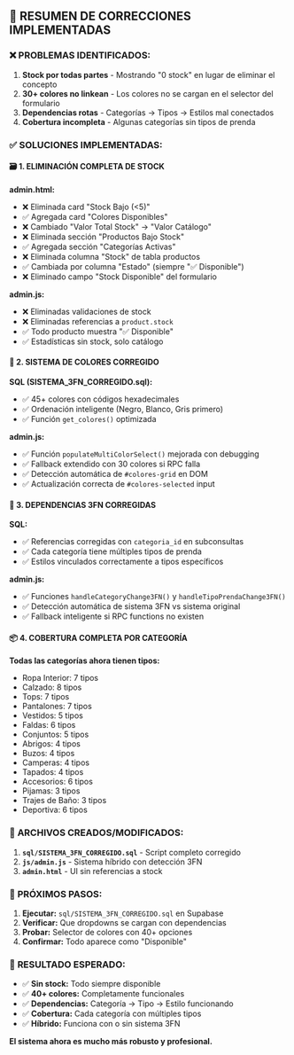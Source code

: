 ## 🎯 **RESUMEN DE CORRECCIONES IMPLEMENTADAS**

### ❌ **PROBLEMAS IDENTIFICADOS:**

1. **Stock por todas partes** - Mostrando "0 stock" en lugar de eliminar el concepto
2. **30+ colores no linkean** - Los colores no se cargan en el selector del formulario
3. **Dependencias rotas** - Categorías → Tipos → Estilos mal conectados
4. **Cobertura incompleta** - Algunas categorías sin tipos de prenda

### ✅ **SOLUCIONES IMPLEMENTADAS:**

#### 🗃️ **1. ELIMINACIÓN COMPLETA DE STOCK**

**admin.html:**
- ❌ Eliminada card "Stock Bajo (<5)"
- ✅ Agregada card "Colores Disponibles"
- ❌ Cambiado "Valor Total Stock" → "Valor Catálogo"
- ❌ Eliminada sección "Productos Bajo Stock"
- ✅ Agregada sección "Categorías Activas"
- ❌ Eliminada columna "Stock" de tabla productos
- ✅ Cambiada por columna "Estado" (siempre "✅ Disponible")
- ❌ Eliminado campo "Stock Disponible" del formulario

**admin.js:**
- ❌ Eliminadas validaciones de stock
- ❌ Eliminadas referencias a `product.stock`
- ✅ Todo producto muestra "✅ Disponible"
- ✅ Estadísticas sin stock, solo catálogo

#### 🎨 **2. SISTEMA DE COLORES CORREGIDO**

**SQL (SISTEMA_3FN_CORREGIDO.sql):**
- ✅ 45+ colores con códigos hexadecimales
- ✅ Ordenación inteligente (Negro, Blanco, Gris primero)
- ✅ Función `get_colores()` optimizada

**admin.js:**
- ✅ Función `populateMultiColorSelect()` mejorada con debugging
- ✅ Fallback extendido con 30 colores si RPC falla
- ✅ Detección automática de `#colores-grid` en DOM
- ✅ Actualización correcta de `#colores-selected` input

#### 🔗 **3. DEPENDENCIAS 3FN CORREGIDAS**

**SQL:**  
- ✅ Referencias corregidas con `categoria_id` en subconsultas
- ✅ Cada categoría tiene múltiples tipos de prenda
- ✅ Estilos vinculados correctamente a tipos específicos

**admin.js:**
- ✅ Funciones `handleCategoryChange3FN()` y `handleTipoPrendaChange3FN()`
- ✅ Detección automática de sistema 3FN vs sistema original
- ✅ Fallback inteligente si RPC functions no existen

#### 📦 **4. COBERTURA COMPLETA POR CATEGORÍA**

**Todas las categorías ahora tienen tipos:**
- Ropa Interior: 7 tipos
- Calzado: 8 tipos  
- Tops: 7 tipos
- Pantalones: 7 tipos
- Vestidos: 5 tipos
- Faldas: 6 tipos
- Conjuntos: 5 tipos
- Abrigos: 4 tipos
- Buzos: 4 tipos
- Camperas: 4 tipos
- Tapados: 4 tipos
- Accesorios: 6 tipos
- Pijamas: 3 tipos
- Trajes de Baño: 3 tipos
- Deportiva: 6 tipos

### 🚀 **ARCHIVOS CREADOS/MODIFICADOS:**

1. **`sql/SISTEMA_3FN_CORREGIDO.sql`** - Script completo corregido
2. **`js/admin.js`** - Sistema híbrido con detección 3FN
3. **`admin.html`** - UI sin referencias a stock

### 🔧 **PRÓXIMOS PASOS:**

1. **Ejecutar:** `sql/SISTEMA_3FN_CORREGIDO.sql` en Supabase
2. **Verificar:** Que dropdowns se cargan con dependencias
3. **Probar:** Selector de colores con 40+ opciones
4. **Confirmar:** Todo aparece como "Disponible"

### 🎯 **RESULTADO ESPERADO:**

- ✅ **Sin stock:** Todo siempre disponible
- ✅ **40+ colores:** Completamente funcionales
- ✅ **Dependencias:** Categoría → Tipo → Estilo funcionando
- ✅ **Cobertura:** Cada categoría con múltiples tipos
- ✅ **Híbrido:** Funciona con o sin sistema 3FN

**El sistema ahora es mucho más robusto y profesional.**